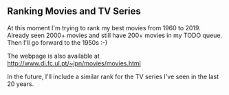 ## Ranking Movies and TV Series

At this moment I'm trying to rank my best movies from 1960 to 2019. Already seen 2000+ movies and still have 200+ movies in my TODO queue. Then I'll go forward to the 1950s :-)

The webpage is also available at http://www.di.fc.ul.pt/~jpn/movies/movies.html

In the future, I'll include a similar rank for the TV series I've seen in the last 20 years.
